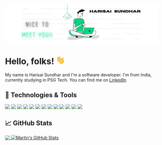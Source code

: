 [![Header](https://github.com/harisaisundhar/harisaisundhar/blob/main/GitHeader.jpg "Header")](https://)

# Hello, folks! <img src="https://raw.githubusercontent.com/harisaisundhar/harisaisundhar/master/wave.gif" width="30px">

My name is Harisai Sundhar and I'm a software developer. I'm from India, currently studying in PSG Tech. You can find me on [LinkedIn](https://www.linkedin.com/in/harisaisundhar)

## 🔧 Technologies & Tools
![](https://img.shields.io/badge/OS-MAC-informational?style=flat&logo=macOS&logoColor=white&color=3295a8)
![](https://img.shields.io/badge/Editor-VSCode-informational?style=flat&logo=Visual-Studio-Code&logoColor=white&color=3295a8)
![](https://img.shields.io/badge/Code-Python-informational?style=flat&logo=python&logoColor=white&color=3295a8)
![](https://img.shields.io/badge/Code-C++-informational?style=flat&logo=C&logoColor=white&color=3295a8)
![](https://img.shields.io/badge/Code-JavaScript-informational?style=flat&logo=javascript&logoColor=white&color=3295a8)
![](https://img.shields.io/badge/Code-Java-informational?style=flat&logo=java&logoColor=white&color=3295a8)
![](https://img.shields.io/badge/Code-ReactJS-informational?style=flat&logo=react&logoColor=white&color=3295a8)
![](https://img.shields.io/badge/Code-NodeJS-informational?style=flat&logo=node.js&logoColor=white&color=3295a8)
![](https://img.shields.io/badge/Shell-Bash-informational?style=flat&logo=gnu-bash&logoColor=white&color=3295a8)
![](https://img.shields.io/badge/Tools-Mongo_DB-inormational?style=flat&logo=MongoDB&logoColor=white&color=3295a8)
![](https://img.shields.io/badge/Tools-Docker-informational?style=flat&logo=docker&logoColor=white&color=3295a8)
![](https://img.shields.io/badge/Tools-Kubernetes-informational?style=flat&logo=kubernetes&logoColor=white&color=3295a8)
![](https://img.shields.io/badge/Open_Source-Next_Cloud-informational?style=flat&logo=Nextcloud&logoColor=white&color=3295a8)

## &#x1f4c8; GitHub Stats

<a href="https://github.com/MartinHeinz/MartinHeinz">
  <img align="center" src="https://github-readme-stats.vercel.app/api/top-langs/?username=harisaisundhar&hide=java,html,tex&title_color=ffffff&text_color=c9cacc&icon_color=2bbc8a&bg_color=1d1f21&langs_count=3" />
</a>
<a href="https://github.com/MartinHeinz/MartinHeinz">
  <img align="center" src="https://github-readme-stats.vercel.app/api?username=harisaisundhar&show_icons=true&line_height=27&count_private=true&title_color=ffffff&text_color=c9cacc&icon_color=2bbc8a&bg_color=1d1f21" alt="Martin's GitHub Stats" />
</a>

